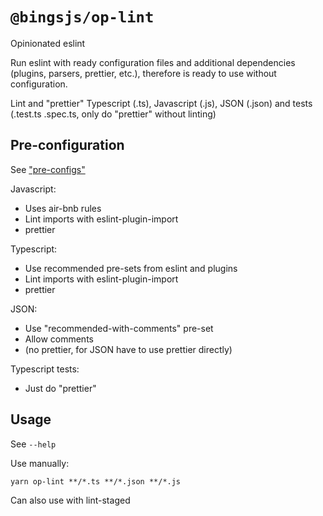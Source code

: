 # `@bingsjs/op-lint`

Opinionated eslint

Run eslint with ready configuration files and additional dependencies (plugins, parsers, prettier, etc.), therefore is ready to use without configuration.

Lint and "prettier" Typescript (.ts), Javascript (.js), JSON (.json) and tests (.test.ts .spec.ts, only do "prettier" without linting)

## Pre-configuration

See ["pre-configs"](./pre-configs)

Javascript:
- Uses air-bnb rules
- Lint imports with eslint-plugin-import
- prettier

Typescript:
- Use recommended pre-sets from eslint and plugins
- Lint imports with eslint-plugin-import
- prettier

JSON:
- Use "recommended-with-comments" pre-set
- Allow comments
- (no prettier, for JSON have to use prettier directly)

Typescript tests:
- Just do "prettier"

## Usage

See `--help`

Use manually:

`yarn op-lint **/*.ts **/*.json **/*.js`

Can also use with lint-staged
